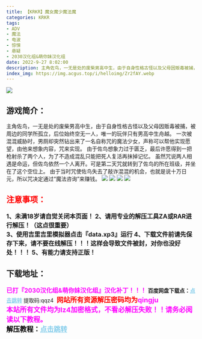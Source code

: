 ```yaml
---
title: 【KRKR】魔女魔少魔法魔
categories: KRKR
tags:
- ADV
- 魔法
- 电波
- 惊悚
- 悬疑
- 2030汉化组&萌你妹汉化组
date: 2022-9-27 8:02:00
description: 主角佐鸟，一无是处的废柴男高中生，由于自身性格古怪以及父母因贩毒被捕，被周边的同学所孤立，后位始终空无一人，唯一的玩伴只有男高中生舟越。一次被混混威胁时，男厕却突然钻出来了一名自称咒的魔法少女，声称可以帮他实现愿望，由他来想象内容，咒来实现。
index_img: https://img.acgus.top/i/helloimg/Zr2fAY.webp
---
```

![](https://img.acgus.top/i/helloimg/Zr2fAY.webp)
## 游戏简介：
主角佐鸟，一无是处的废柴男高中生，由于自身性格古怪以及父母因贩毒被捕，被周边的同学所孤立，后位始终空无一人，唯一的玩伴只有男高中生舟越。
一次被混混威胁时，男厕却突然钻出来了一名自称咒的魔法少女，声称可以帮他实现愿望，由他来想象内容，咒来实现。
由于佐鸟想象力过于匮乏，最后许愿得到一把枪射杀了两个人，为了不造成混乱只能把死人复活再抹掉记忆。
虽然咒说两人相遇是命运，但佐鸟依然一个人离开。可是第二天咒就转到了佐鸟的所在班级，并坐在了这个空位上。
由于当时咒使佐鸟失去了敲诈混混的机会，也就是说十万日元，所以咒决定通过“魔法咨询”来赚钱。
![](https://img.acgus.top/i/helloimg/Zr2YRE.webp)
![](https://img.acgus.top/i/helloimg/Zr2rIv.webp)
![](https://img.acgus.top/i/helloimg/Zr2hN9.webp)
![](https://img.acgus.top/i/helloimg/Zr2kbu.webp)







## <font color=#FF0000 >注意事项：</font>
<font size=3><b>1、未满18岁请自觉关闭本页面！
2、请用专业的解压工具ZA或RAR进行解压！（这点很重要）           
3、使用吉里吉里模拟器点击『data.xp3』运行
4、下载文件前请先保存下来，请不要在线解压！！！这样会导致文件被封，对你也没好处！！！
5、有能力请支持正版！</b></font>

## 下载地址：
<font color=#FF00FF size=3>**已打『2030汉化组&萌你妹汉化组』汉化补丁！！！**</font>
<b>百度网盘下载点：</b><a href="https://pan.baidu.com/s/1vpCa1aupVYjcu_J5wlKPRQ?pwd=qqz4" style="color: #87CEEB;"><b>点击跳转</b></a> 提取码:qqz4
<a style="padding: 0" href="https://post.qingju.org/AD/"><img style="max-width:100%" src="https://img.acgus.top/i/2024/07/478f689b8021d8d499ab43d21acf137a.gif" alt=""></a>
<b><font color=#FF0000 size=4>网站所有资源解压密码均为</b></font><b><font color=#FF00FF size=4>qingju</font><font color=#FF0000 ></font></b><br><b><font color=#FF00FF size=4>本站所有文件均为lz4加密格式，不看必解压失败！！请务必阅读以下教程。</b></font><br><b><font color=#000 size=4>解压教程：</b><a href="https://post.qingju.org/tutorial/000/" style="color: #87CEEB;"><b>点击跳转</b></a>